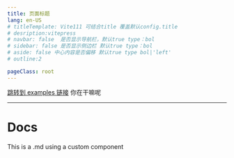 ```yaml
---
title: 页面标题
lang: en-US
# titleTemplate: Vite111 可结合title 覆盖默认config.title
# desription:vitepress
# navbar: false  是否显示导航栏，默认true type：bol
# sidebar: false 是否显示侧边栏 默认true type：bol
# aside: false 中心内容是否偏移 默认true type bol|'left'
# outline:2

pageClass: root
---
```


[跳转到 examples 链接](/api-examples) <!-- sends the user to index.html of directory foo -->
你在干嘛呢

---

<script setup>
  // 导入自定义组件
import CustomComponent from './components/CustomComponent.vue'
</script>

# Docs

This is a .md using a custom component
<CustomComponent />
